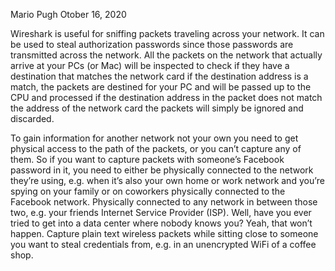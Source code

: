 Mario Pugh          Otober 16, 2020

Wireshark is useful for sniffing packets traveling across your network. It can be used to steal authorization passwords since those passwords are transmitted across the network. All the packets on the network that actually arrive at your PCs (or Mac) will be inspected to check if they have a destination that matches the network card if the destination address is a match, the packets are destined for your PC and will be passed up to the CPU and processed if the destination address in the packet does not match the address of the network card the packets will simply be ignored and discarded. 

To gain information for another network not your own you need to get physical access to the path of the packets, or you can’t capture any of them. So if you want to capture packets with someone’s Facebook password in it, you need to either be physically connected to the network they’re using, e.g. when it’s also your own home or work network and you’re spying on your family or on coworkers physically connected to the Facebook network.
Physically connected to any network in between those two, e.g. your friends Internet Service Provider (ISP). Well, have you ever tried to get into a data center where nobody knows you? Yeah, that won’t happen. Capture plain text wireless packets while sitting close to someone you want to steal credentials from, e.g. in an unencrypted WiFi of a coffee shop.
